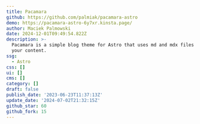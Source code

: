 ```yaml
---
title: Pacamara
github: https://github.com/palmiak/pacamara-astro
demo: https://pacamara-astro-6y7xr.kinsta.page/
author: Maciek Palmowski
date: 2024-12-01T09:49:54.822Z
description: >-
  Pacamara is a simple blog theme for Astro that uses md and mdx files to store
  your content.
ssg:
  - Astro
css: []
ui: []
cms: []
category: []
draft: false
publish_date: '2023-06-23T11:37:13Z'
update_date: '2024-07-02T21:32:15Z'
github_star: 60
github_fork: 15
---
```

